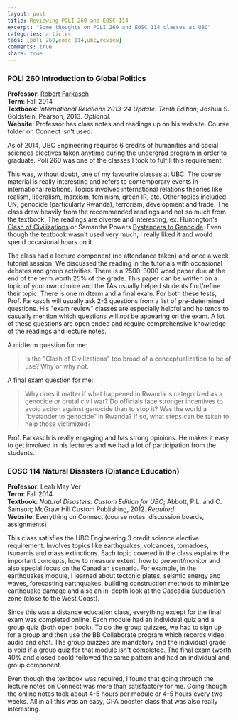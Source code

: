 ```yaml
---
layout: post
title: Reviewing POLI 260 and EOSC 114
excerpt: "Some thoughts on POLI 260 and EOSC 114 classes at UBC"
categories: articles
tags: [poli 260,eosc 114,ubc,review]
comments: true
share: true
---
```


### POLI 260 Introduction to Global Politics

**Professor**: [Robert Farkasch](http://www.rfarkasch.com/)   
**Term**: Fall 2014    
**Textbook**: *International Relations 2013-24 Update: Tenth Edition*; Joshua S. Goldstein; Pearson, 2013. *Optional*.   
**Website**: Professor has class notes and readings up on his website. Course folder on Connect isn't used. 

As of 2014, UBC Engineering requires 6 credits of humanities and social sciences electives taken anytime during the undergrad program in order to graduate. Poli 260 was one of the classes I took to fulfill this requirement. 

This was, without doubt, one of my favourite classes at UBC. The course material is really interesting and refers to contemporary events in international relations. Topics involved international relations theories like realism, liberalism, marxism, feminism, green IR, etc. Other topics included UN, genocide (particularly Rwanda), terrorism, development and trade. The class drew heavily from the recommended readings and not so much from the textbook. The readings are diverse and interesting, ex. Huntington's [Clash of Civilizations](http://en.wikipedia.org/wiki/Clash_of_Civilizations) or Samantha Powers [Bystanders to Genocide](http://www.theatlantic.com/magazine/archive/2001/09/bystanders-to-genocide/304571/). Even though the textbook wasn't used very much, I really liked it and would spend occasional hours on it. 

The class had a lecture component (no attendance taken) and once a week tutorial session. We discussed the reading in the tutorials with occasional debates and group activities. There is a 2500-3000 word paper due at the end of the term worth 25% of the grade. This paper can be written on a topic of your own choice and the TAs usually helped students find/refine their topic. There is one midterm and a final exam. For both these tests, Prof. Farkasch will usually ask 2-3 questions from a list of pre-determined questions. His "exam review" classes are especially helpful and he tends to casually mention which questions will *not* be appearing on the exam. A lot of these questions are open ended and require comprehensive knowledge of the readings and lecture notes. 

A midterm question for me:

>Is the "Clash of Civilizations" too broad of a conceptualization to be of use? Why or why not.

A final exam question for me: 

>Why does it matter if what happened in Rwanda is categorized as a genocide or brutal civil war? Do officials face stronger incentives to avoid action against genocide than to stop it? Was the world a “bystander to genocide” in Rwanda? If so, what steps can be taken to help those victimized? 

Prof. Farkasch is really engaging and has strong opinions. He makes it easy to get involved in his lectures and we had a lot of participation from the students. 

### EOSC 114 Natural Disasters (Distance Education)

**Professor**: Leah May Ver   
**Term**: Fall 2014   
**Textbook**: *Natural Disasters: Custom Edition for UBC*; Abbott, P.L. and C. Samson; McGraw Hill Custom Publishing, 2012. *Required*.   
**Website**: Everything on Connect (course notes, discussion boards, assignments)   

This class satisfies the UBC Engineering 3 credit science elective requirement. Involves topics like earthquakes, volcanoes, tornadoes, tsunamis and mass extinctions. Each topic covered in the class explains the important concepts, how to measure extent, how to prevent/monitor and also special focus on the Canadian scenario. For example, in the earthquakes module, I learned about tectonic plates, seismic energy and waves, forecasting earthquakes, building construction methods to minimize earthquake damage and also an in-depth look at the Cascadia Subduction zone (close to the West Coast).

Since this was a distance education class, everything except for the final exam was completed online. Each module had an individual quiz and a group quiz (both open book). To do the group quizzes, we had to sign up for a group and then use the BB Collaborate program which records video, audio and chat. The group quizzes are mandatory and the individual grade is void if a group quiz for that module isn't completed. The final exam (worth 40% and closed book) followed the same pattern and had an individual and group component.


Even though the textbook was required, I found that going through the lecture notes on Connect was more than satisfactory for me. Going though the online notes took about 4-5 hours per module or 4-5 hours every two weeks. All in all this was an easy, GPA booster class that was also really interesting.

